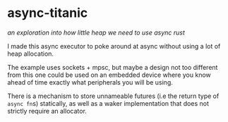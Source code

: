 # async-titanic

_an exploration into how little heap we need to use async rust_

I made this async executor to poke around at async without using a lot of heap allocation. 

The example uses sockets + mpsc, but maybe a design not too different from this one could be used on an embedded device where you know ahead of time exactly what peripherals you will be using.

There is a mechanism to store unnameable futures (i.e the return type of `async fn`s) statically, as well as a waker implementation that does not strictly require an allocator.
